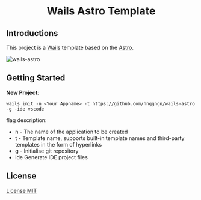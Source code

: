 <h1 align="center">Wails Astro Template</h1>

## Introductions

This project is a [Wails](https://github.com/wailsapp/wails) template based on the [Astro](https://astro.build/).

![wails-astro](https://res.cloudinary.com/dqkglfgx4/image/upload/v1674279127/wails_astro.png)

## Getting Started

**New Project**:

```
wails init -n <Your Appname> -t https://github.com/hnggngn/wails-astro -g -ide vscode
```

flag description:

-   n - The name of the application to be created
-   t - Template name, supports built-in template names and third-party templates in the form of hyperlinks
-   g - Initialise git repository
-   ide Generate IDE project files

## License

[License MIT](./LICENSE)
